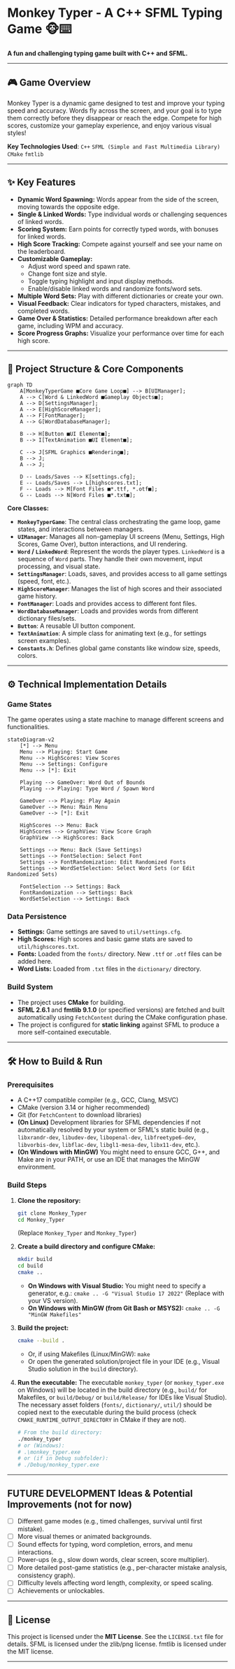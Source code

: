 # Monkey Typer - A C++ SFML Typing Game 🐵⌨️
**A fun and challenging typing game built with C++ and SFML.**

---

## 🎮 Game Overview
Monkey Typer is a dynamic game designed to test and improve your typing speed and accuracy. Words fly across the screen, and your goal is to type them correctly before they disappear or reach the edge. Compete for high scores, customize your gameplay experience, and enjoy various visual styles!

**Key Technologies Used**:
`C++` `SFML (Simple and Fast Multimedia Library)` `CMake` `fmtlib`

---

## ✨ Key Features
-   **Dynamic Word Spawning:** Words appear from the side of the screen, moving towards the opposite edge.
-   **Single & Linked Words:** Type individual words or challenging sequences of linked words.
-   **Scoring System:** Earn points for correctly typed words, with bonuses for linked words.
-   **High Score Tracking:** Compete against yourself and see your name on the leaderboard.
-   **Customizable Gameplay:**
    *   Adjust word speed and spawn rate.
    *   Change font size and style.
    *   Toggle typing highlight and input display methods.
    *   Enable/disable linked words and randomize fonts/word sets.
-   **Multiple Word Sets:** Play with different dictionaries or create your own.
-   **Visual Feedback:** Clear indicators for typed characters, mistakes, and completed words.
-   **Game Over & Statistics:** Detailed performance breakdown after each game, including WPM and accuracy.
-   **Score Progress Graphs:** Visualize your performance over time for each high score.

---

## 🔧 Project Structure & Core Components

```mermaid
graph TD
    A[MonkeyTyperGame ■Core Game Loop■] --> B[UIManager];
    A --> C[Word & LinkedWord ■Gameplay Objects■];
    A --> D[SettingsManager];
    A --> E[HighScoreManager];
    A --> F[FontManager];
    A --> G[WordDatabaseManager];

    B --> H[Button ■UI Element■];
    B --> I[TextAnimation ■UI Element■];

    C --> J[SFML Graphics ■Rendering■];
    B --> J;
    A --> J;

    D -- Loads/Saves --> K[settings.cfg];
    E -- Loads/Saves --> L[highscores.txt];
    F -- Loads --> M[Font Files ■*.ttf, *.otf■];
    G -- Loads --> N[Word Files ■*.txt■];
```

**Core Classes:**

*   **`MonkeyTyperGame`**: The central class orchestrating the game loop, game states, and interactions between managers.
*   **`UIManager`**: Manages all non-gameplay UI screens (Menu, Settings, High Scores, Game Over), button interactions, and UI rendering.
*   **`Word` / `LinkedWord`**: Represent the words the player types. `LinkedWord` is a sequence of `Word` parts. They handle their own movement, input processing, and visual state.
*   **`SettingsManager`**: Loads, saves, and provides access to all game settings (speed, font, etc.).
*   **`HighScoreManager`**: Manages the list of high scores and their associated game history.
*   **`FontManager`**: Loads and provides access to different font files.
*   **`WordDatabaseManager`**: Loads and provides words from different dictionary files/sets.
*   **`Button`**: A reusable UI button component.
*   **`TextAnimation`**: A simple class for animating text (e.g., for settings screen examples).
*   **`Constants.h`**: Defines global game constants like window size, speeds, colors.

---

## ⚙️ Technical Implementation Details

### Game States
The game operates using a state machine to manage different screens and functionalities.

```mermaid
stateDiagram-v2
    [*] --> Menu
    Menu --> Playing: Start Game
    Menu --> HighScores: View Scores
    Menu --> Settings: Configure
    Menu --> [*]: Exit

    Playing --> GameOver: Word Out of Bounds
    Playing --> Playing: Type Word / Spawn Word

    GameOver --> Playing: Play Again
    GameOver --> Menu: Main Menu
    GameOver --> [*]: Exit

    HighScores --> Menu: Back
    HighScores --> GraphView: View Score Graph
    GraphView --> HighScores: Back

    Settings --> Menu: Back (Save Settings)
    Settings --> FontSelection: Select Font
    Settings --> FontRandomization: Edit Randomized Fonts
    Settings --> WordSetSelection: Select Word Sets (or Edit Randomized Sets)

    FontSelection --> Settings: Back
    FontRandomization --> Settings: Back
    WordSetSelection --> Settings: Back
```

### Data Persistence
-   **Settings:** Game settings are saved to `util/settings.cfg`.
-   **High Scores:** High scores and basic game stats are saved to `util/highscores.txt`.
-   **Fonts:** Loaded from the `fonts/` directory. New `.ttf` or `.otf` files can be added here.
-   **Word Lists:** Loaded from `.txt` files in the `dictionary/` directory.

### Build System
-   The project uses **CMake** for building.
-   **SFML 2.6.1** and **fmtlib 9.1.0** (or specified versions) are fetched and built automatically using `FetchContent` during the CMake configuration phase.
-   The project is configured for **static linking** against SFML to produce a more self-contained executable.

---

## 🛠️ How to Build & Run

### Prerequisites
*   A C++17 compatible compiler (e.g., GCC, Clang, MSVC)
*   CMake (version 3.14 or higher recommended)
*   Git (for `FetchContent` to download libraries)
*   **(On Linux)** Development libraries for SFML dependencies if not automatically resolved by your system or SFML's static build (e.g., `libxrandr-dev`, `libudev-dev`, `libopenal-dev`, `libfreetype6-dev`, `libvorbis-dev`, `libflac-dev`, `libgl1-mesa-dev`, `libx11-dev`, etc.).
*   **(On Windows with MinGW)** You might need to ensure GCC, G++, and Make are in your PATH, or use an IDE that manages the MinGW environment.

### Build Steps
1.  **Clone the repository:**
    ```bash
    git clone Monkey_Typer
    cd Monkey_Typer
    ```
    (Replace `Monkey_Typer` and `Monkey_Typer`)

2.  **Create a build directory and configure CMake:**
    ```bash
    mkdir build
    cd build
    cmake .. 
    ```
    *   **On Windows with Visual Studio:** You might need to specify a generator, e.g.:
        `cmake .. -G "Visual Studio 17 2022"` (Replace with your VS version).
    *   **On Windows with MinGW (from Git Bash or MSYS2):**
        `cmake .. -G "MinGW Makefiles"`

3.  **Build the project:**
    ```bash
    cmake --build .
    ```
    *   Or, if using Makefiles (Linux/MinGW): `make`
    *   Or open the generated solution/project file in your IDE (e.g., Visual Studio solution in the `build` directory).

4.  **Run the executable:**
    The executable `monkey_typer` (or `monkey_typer.exe` on Windows) will be located in the build directory (e.g., `build/` for Makefiles, or `build/Debug/` or `build/Release/` for IDEs like Visual Studio).
    The necessary asset folders (`fonts/`, `dictionary/`, `util/`) should be copied next to the executable during the build process (check `CMAKE_RUNTIME_OUTPUT_DIRECTORY` in CMake if they are not).

    ```bash
    # From the build directory:
    ./monkey_typer 
    # or (Windows):
    # .\monkey_typer.exe
    # or (if in Debug subfolder):
    # ./Debug/monkey_typer.exe
    ```

---

## FUTURE DEVELOPMENT Ideas & Potential Improvements (not for now)
-   [ ] Different game modes (e.g., timed challenges, survival until first mistake).
-   [ ] More visual themes or animated backgrounds.
-   [ ] Sound effects for typing, word completion, errors, and menu interactions.
-   [ ] Power-ups (e.g., slow down words, clear screen, score multiplier).
-   [ ] More detailed post-game statistics (e.g., per-character mistake analysis, consistency graph).
-   [ ] Difficulty levels affecting word length, complexity, or speed scaling.
-   [ ] Achievements or unlockables.

---

## 📜 License
This project is licensed under the **MIT License**. See the `LICENSE.txt` file for details.
SFML is licensed under the zlib/png license.
fmtlib is licensed under the MIT license.

---